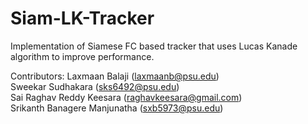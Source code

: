 # Siam-LK-Tracker
Implementation of Siamese FC based tracker that uses Lucas Kanade algorithm to improve performance. 

Contributors:
Laxmaan Balaji (laxmaanb@psu.edu) <br/>
Sweekar Sudhakara (sks6492@psu.edu) <br/>
Sai Raghav Reddy Keesara (raghavkeesara@gmail.com) <br/>
Srikanth Banagere Manjunatha (sxb5973@psu.edu)
